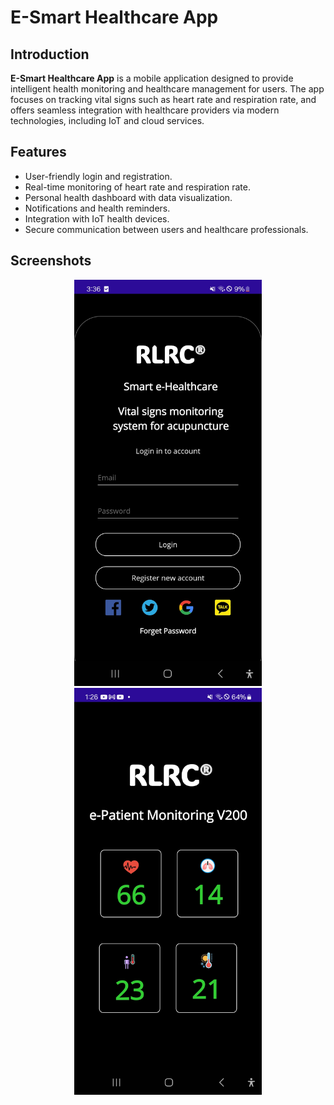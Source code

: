 # E-Smart Healthcare App

## Introduction

**E-Smart Healthcare App** is a mobile application designed to provide intelligent health monitoring and healthcare management for users. The app focuses on tracking vital signs such as heart rate and respiration rate, and offers seamless integration with healthcare providers via modern technologies, including IoT and cloud services.

## Features

- User-friendly login and registration.
- Real-time monitoring of heart rate and respiration rate.
- Personal health dashboard with data visualization.
- Notifications and health reminders.
- Integration with IoT health devices.
- Secure communication between users and healthcare professionals.

## Screenshots

<p align="center">
  <img src="../Media/login_app.jpg" alt="Image 1" width="300"/>
  <img src="../Media/dashboard_app.jpg" alt="Image 2" width="300"/>
</p>

